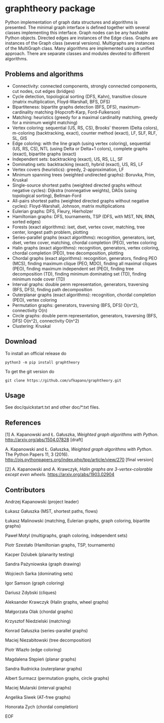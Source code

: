 # graphtheory package

Python implementation of graph data structures and algorithms is presented. 
The minimal graph interface is defined together with several 
classes implementing this interface. 
Graph nodes can be any hashable Python objects. 
Directed edges are instances of the Edge class. 
Graphs are instances of the Graph class (several versions).
Multigraphs are instances of the MultiGraph class.
Many algorithms are implemented using a unified approach. 
There are separate classes and modules devoted to different algorithms.

## Problems and algorithms

* Connectivity: connected components, strongly connected components,
cut nodes, cut edges (bridges)
* Cycle detection, topological sorting (DFS, Kahn), 
transitive closure (matrix multiplication, Floyd-Warshall, BFS, DFS)
* Bipartiteness: bipartite graphs detection (BFS, DFS), 
maximum-cardinality matching (Hopcroft-Karp, Ford-Fulkerson)
* Matching: heuristics (greedy for a maximal cardinality matching,
greedy for a minimum weight matching)
* Vertex coloring: sequential (US, RS, CS),
Brooks' theorem (Delta colors),
m-coloring (backtracking, exact),
counter method (exact),
LF, SLF, RLF, SL, GIS
* Edge coloring: with the line graph (using vertex coloring), 
sequential (US, RS, CS), 
NTL (using Delta or Delta+1 colors),
complete graphs (exact),
bipartite graphs (exact)
* Independent sets: backtracking (exact), US, RS, LL, SF
* Dominating sets: backtracking (exact), hybrid (exact), US, RS, LF
* Vertex covers (heuristics): greedy, 2-approximation, LF
* Minimum spanning trees (weighted undirected graphs): 
Boruvka, Prim, Kruskal
* Single-source shortest paths (weighted directed graphs without negative cycles): 
Dijkstra (nonnegative weights), DAGs (using topological sorting), 
Bellman-Ford
* All-pairs shortest paths (weighted directed graphs without negative cycles): 
Floyd-Warshall, Johnson, matrix multiplications
* Eulerian graphs: DFS, Fleury, Hierholzer
* Hamiltonian graphs: DFS, tournaments, 
TSP (DFS, with MST, NN, RNN, sorted edges)
* Forests (exact algorithms): iset, dset, vertex cover, matching, 
tree center, longest path problem, plotting
* Series-parallel graphs (exact algorithms): recognition, generators,
iset, dset, vertex cover, matching, 
chordal completion (PEO), vertex coloring
* Halin graphs (exact algorithms): recognition, generators, vertex coloring,
chordal completion (PEO), tree decomposition, plotting
* Chordal graphs (exact algorithms): recognition, generators, 
finding PEO (MCS), 
finding maximum clique (PEO, MDO),
finding all maximal cliques (PEO),
finding maximum independent set (PEO),
finding tree decomposition (TD),
finding minimum dominating set (TD),
finding minimum node cover (TD)
* Interval graphs: double perm representation, generators, 
traversing (BFS, DFS),
finding path decomposition
* Outerplanar graphs (exact algorithms): recognition, 
chordal completion (PEO), vertex coloring
* Permutation graphs: generators, 
traversing (BFS, DFS) O(n^2), 
connectivity O(n)
* Circle graphs: double perm representation, generators, 
traversing (BFS, DFS) O(n^2),
connectivity O(n^2)
* Clustering: Kruskal

## Download

To install an official release do

    python3 -m pip install graphtheory

To get the git version do

    git clone https://github.com/ufkapano/graphtheory.git

## Usage

See doc/quickstart.txt and other doc/*.txt files.

## References

[1] A. Kapanowski and Ł. Gałuszka, *Weighted graph algorithms with Python*. 
http://arxiv.org/abs/1504.07828 [draft]

A. Kapanowski and Ł. Gałuszka, *Weighted graph algorithms with Python*. 
The Python Papers 11, 3 (2016). 
http://ojs.pythonpapers.org/index.php/tpp/article/view/270 [final version]

[2] A. Kapanowski and A. Krawczyk, *Halin graphs are 3-vertex-colorable except even wheels*.
https://arxiv.org/abs/1903.02904

## Contributors

Andrzej Kapanowski (project leader)

Łukasz Gałuszka (MST, shortest paths, flows)

Łukasz Malinowski (matching, Eulerian graphs, graph coloring, bipartite graphs)

Paweł Motyl (multigraphs, graph coloring, independent sets)

Piotr Szestało (Hamiltonian graphs, TSP, tournaments)

Kacper Dziubek (planarity testing)

Sandra Pażyniowska (graph drawing)

Wojciech Sarka (dominating sets)

Igor Samson (graph coloring)

Dariusz Zdybski (cliques)

Aleksander Krawczyk (Halin graphs, wheel graphs)

Małgorzata Olak (chordal graphs)

Krzysztof Niedzielski (matching)

Konrad Gałuszka (series-parallel graphs)

Maciej Niezabitowski (tree decomposition)

Piotr Wlazło (edge coloring)

Magdalena Stępień (planar graphs)

Sandra Rudnicka (outerplanar graphs)

Albert Surmacz (permutation graphs, circle graphs)

Maciej Mularski (interval graphs)

Angelika Siwek (AT-free graphs)

Honorata Zych (chordal completion)

EOF
